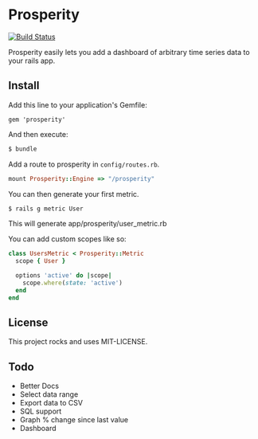 # Prosperity

[![Build Status](https://travis-ci.org/smathieu/prosperity.png)](https://travis-ci.org/smathieu/prosperity)

Prosperity easily lets you add a dashboard of arbitrary time series data to your rails app.

## Install

Add this line to your application's Gemfile:

```
gem 'prosperity'
```

And then execute:

```bash
$ bundle
```

Add a route to prosperity in ```config/routes.rb```.

```ruby
mount Prosperity::Engine => "/prosperity"
```

You can then generate your first metric.

```bash
$ rails g metric User
```

This will generate app/prosperity/user_metric.rb

You can add custom scopes like so:

```ruby
class UsersMetric < Prosperity::Metric
  scope { User }

  options 'active' do |scope|
    scope.where(state: 'active')
  end
end
```

## License

This project rocks and uses MIT-LICENSE.

## Todo

- Better Docs
- Select data range
- Export data to CSV
- SQL support
- Graph % change since last value
- Dashboard
